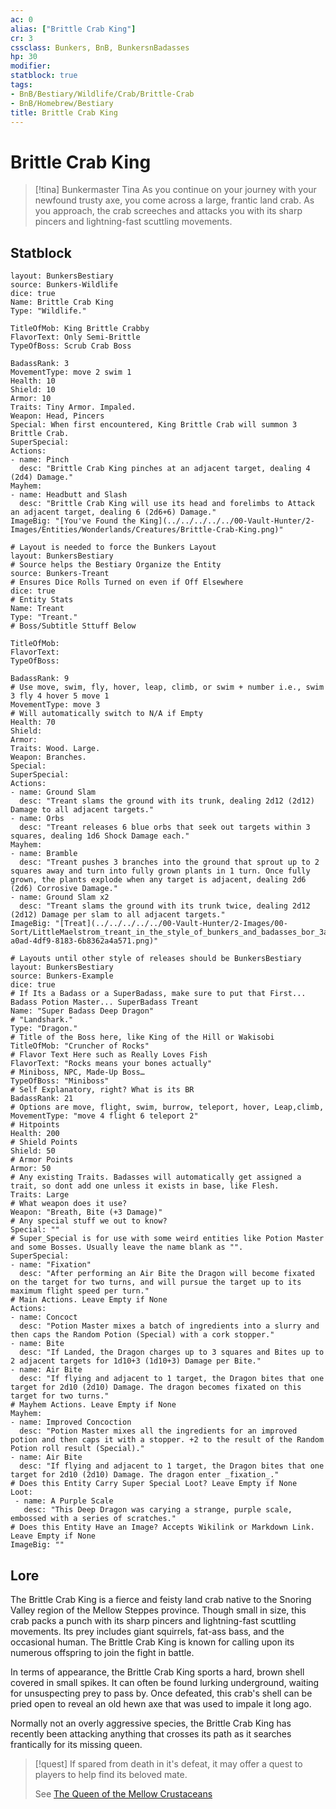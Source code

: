 ```yaml
---
ac: 0
alias: ["Brittle Crab King"]
cr: 3
cssclass: Bunkers, BnB, BunkersnBadasses
hp: 30
modifier: 
statblock: true
tags:
- BnB/Bestiary/Wildlife/Crab/Brittle-Crab
- BnB/Homebrew/Bestiary
title: Brittle Crab King
---
```




# Brittle Crab King
>[!tina] Bunkermaster Tina
> As you continue on your journey with your newfound trusty axe, you come across a large, frantic land crab. As you approach, the crab screeches and attacks you with its sharp pincers and lightning-fast scuttling movements.

## Statblock
```statblock
layout: BunkersBestiary
source: Bunkers-Wildlife
dice: true
Name: Brittle Crab King
Type: "Wildlife."

TitleOfMob: King Brittle Crabby
FlavorText: Only Semi-Brittle
TypeOfBoss: Scrub Crab Boss

BadassRank: 3
MovementType: move 2 swim 1
Health: 10
Shield: 10
Armor: 10
Traits: Tiny Armor. Impaled.
Weapon: Head, Pincers
Special: When first encountered, King Brittle Crab will summon 3 Brittle Crab.
SuperSpecial:
Actions:
- name: Pinch
  desc: "Brittle Crab King pinches at an adjacent target, dealing 4 (2d4) Damage."
Mayhem: 
- name: Headbutt and Slash
  desc: "Brittle Crab King will use its head and forelimbs to Attack an adjacent target, dealing 6 (2d6+6) Damage."
ImageBig: "[You've Found the King](../../../../../00-Vault-Hunter/2-Images/Entities/Wonderlands/Creatures/Brittle-Crab-King.png)"
```

```statblock
# Layout is needed to force the Bunkers Layout
layout: BunkersBestiary
# Source helps the Bestiary Organize the Entity
source: Bunkers-Treant
# Ensures Dice Rolls Turned on even if Off Elsewhere
dice: true
# Entity Stats
Name: Treant
Type: "Treant."
# Boss/Subtitle Sttuff Below

TitleOfMob: 
FlavorText: 
TypeOfBoss: 

BadassRank: 9
# Use move, swim, fly, hover, leap, climb, or swim + number i.e., swim 3 fly 4 hover 5 move 1
MovementType: move 3
# Will automatically switch to N/A if Empty
Health: 70
Shield: 
Armor: 
Traits: Wood. Large. 
Weapon: Branches.
Special:
SuperSpecial:
Actions:
- name: Ground Slam
  desc: "Treant slams the ground with its trunk, dealing 2d12 (2d12) Damage to all adjacent targets."
- name: Orbs
  desc: "Treant releases 6 blue orbs that seek out targets within 3 squares, dealing 1d6 Shock Damage each."
Mayhem: 
- name: Bramble
  desc: "Treant pushes 3 branches into the ground that sprout up to 2 squares away and turn into fully grown plants in 1 turn. Once fully grown, the plants explode when any target is adjacent, dealing 2d6 (2d6) Corrosive Damage."
- name: Ground Slam x2
  desc: "Treant slams the ground with its trunk twice, dealing 2d12 (2d12) Damage per slam to all adjacent targets."
ImageBig: "[Treat](../../../../../00-Vault-Hunter/2-Images/00-Sort/LittleMaelstrom_treant_in_the_style_of_bunkers_and_badasses_bor_3a5eb7c6-a0ad-4df9-8183-6b8362a4a571.png)"
```



```statblock
# Layouts until other style of releases should be BunkersBestiary
layout: BunkersBestiary
source: Bunkers-Example
dice: true
# If Its a Badass or a SuperBadass, make sure to put that First... Badass Potion Master... SuperBadass Treant
Name: "Super Badass Deep Dragon"
# "Landshark."
Type: "Dragon."
# Title of the Boss here, like King of the Hill or Wakisobi
TitleOfMob: "Cruncher of Rocks"
# Flavor Text Here such as Really Loves Fish
FlavorText: "Rocks means your bones actually"
# Miniboss, NPC, Made-Up Boss…
TypeOfBoss: "Miniboss"
# Self Explanatory, right? What is its BR
BadassRank: 21
# Options are move, flight, swim, burrow, teleport, hover, Leap,climb, 
MovementType: "move 4 flight 6 teleport 2"
# Hitpoints
Health: 200
# Shield Points
Shield: 50
# Armor Points
Armor: 50
# Any existing Traits. Badasses will automatically get assigned a trait, so dont add one unless it exists in base, like Flesh.
Traits: Large
# What weapon does it use?
Weapon: "Breath, Bite (+3 Damage)"
# Any special stuff we out to know?
Special: ""
# Super_Special is for use with some weird entities like Potion Master and some Bosses. Usually leave the name blank as "".
SuperSpecial:
- name: "Fixation"
  desc: "After performing an Air Bite the Dragon will become fixated on the target for two turns, and will pursue the target up to its maximum flight speed per turn."
# Main Actions. Leave Empty if None
Actions:
- name: Concoct
  desc: "Potion Master mixes a batch of ingredients into a slurry and then caps the Random Potion (Special) with a cork stopper."
- name: Bite
  desc: "If Landed, the Dragon charges up to 3 squares and Bites up to 2 adjacent targets for 1d10+3 (1d10+3) Damage per Bite."
- name: Air Bite
  desc: "If flying and adjacent to 1 target, the Dragon bites that one target for 2d10 (2d10) Damage. The dragon becomes fixated on this target for two turns."
# Mayhem Actions. Leave Empty if None
Mayhem: 
- name: Improved Concoction
  desc: "Potion Master mixes all the ingredients for an improved potion and then caps it with a stopper. +2 to the result of the Random Potion roll result (Special)." 
- name: Air Bite
  desc: "If flying and adjacent to 1 target, the Dragon bites that one target for 2d10 (2d10) Damage. The dragon enter _fixation_."
# Does this Entity Carry Super Special Loot? Leave Empty if None
Loot:
 - name: A Purple Scale
   desc: "This Deep Dragon was carying a strange, purple scale, embossed with a series of scratches."
# Does this Entity Have an Image? Accepts Wikilink or Markdown Link. Leave Empty if None
ImageBig: ""
```


## Lore
The Brittle Crab King is a fierce and feisty land crab native to the Snoring Valley region of the Mellow Steppes province. Though small in size, this crab packs a punch with its sharp pincers and lightning-fast scuttling movements. Its prey includes giant squirrels, fat-ass bass, and the occasional human. The Brittle Crab King is known for calling upon its numerous offspring to join the fight in battle.

In terms of appearance, the Brittle Crab King sports a hard, brown shell covered in small spikes. It can often be found lurking underground, waiting for unsuspecting prey to pass by. Once defeated, this crab's shell can be pried open to reveal an old hewn axe that was used to impale it long ago.

Normally not an overly aggressive species, the Brittle Crab King has recently been attacking anything that crosses its path as it searches frantically for its missing queen.

> [!quest]
> If spared from death in it's defeat, it may offer a quest to players to help find its beloved mate.
>
> See [The Queen of the Mellow Crustaceans](../../../Quests/Rescue/The-Queen-of-the-Mellow-Crustaceans.md)